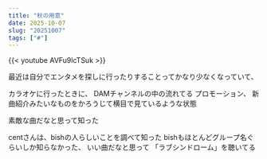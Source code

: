 ```yaml
---
title: "秋の用意"
date: 2025-10-07
slug: "20251007"
tags: ["#"]
---
```


{{< youtube AVFu9lcTSuk >}}

最近は自分でエンタメを探しに行ったりすることってかなり少なくなっていて、

カラオケに行ったときに、
DAMチャンネルの中の流れてる
プロモーション、
新曲紹介みたいなものをかろうじて横目で見ているような状態

素敵な曲だなと思って知った

centさんは、bishの人らしいことを調べて知った
bishもほとんどグループ名ぐらいしか知らなかった、
いい曲だなと思って
「ラブシンドローム」を聴いてる